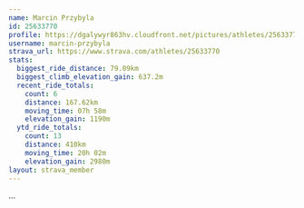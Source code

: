 ```yaml
---
name: Marcin Przybyla
id: 25633770
profile: https://dgalywyr863hv.cloudfront.net/pictures/athletes/25633770/12947173/2/large.jpg
username: marcin-przybyla
strava_url: https://www.strava.com/athletes/25633770
stats:
  biggest_ride_distance: 79.09km
  biggest_climb_elevation_gain: 637.2m
  recent_ride_totals:
    count: 6
    distance: 167.62km
    moving_time: 07h 58m
    elevation_gain: 1190m
  ytd_ride_totals:
    count: 13
    distance: 410km
    moving_time: 20h 02m
    elevation_gain: 2980m
layout: strava_member
--- 
```

...
